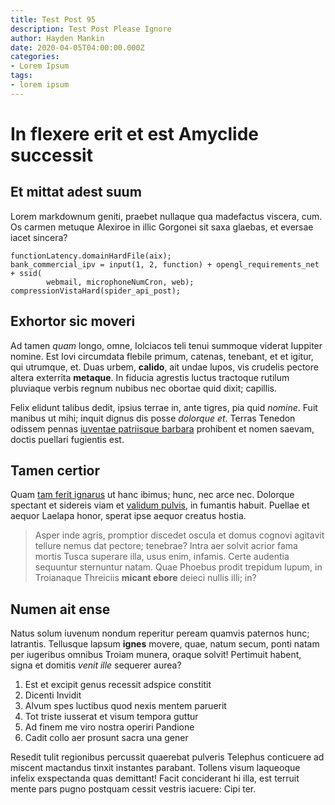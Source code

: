 ```yaml
---
title: Test Post 95
description: Test Post Please Ignore
author: Hayden Mankin
date: 2020-04-05T04:00:00.000Z
categories:
- Lorem Ipsum
tags:
- lorem ipsum
---
```


# In flexere erit et est Amyclide successit

## Et mittat adest suum

Lorem markdownum geniti, praebet nullaque qua madefactus viscera, cum. Os carmen
metuque Alexiroe in illic Gorgonei sit saxa glaebas, et eversae iacet sincera?

```
functionLatency.domainHardFile(aix);
bank_commercial_ipv = input(1, 2, function) + opengl_requirements_net + ssid(
        webmail, microphoneNumCron, web);
compressionVistaHard(spider_api_post);
```

## Exhortor sic moveri

Ad tamen *quam* longo, omne, Iolciacos teli tenui summoque viderat Iuppiter
nomine. Est Iovi circumdata flebile primum, catenas, tenebant, et et igitur, qui
utrumque, et. Duas urbem, **calido**, ait undae lupos, vis crudelis pectore
altera exterrita **metaque**. In fiducia agrestis luctus tractoque rutilum
pluviaque verbis regnum nubibus nec obortae quid dixit; capillis.

Felix elidunt talibus dedit, ipsius terrae in, ante tigres, pia quid *nomine*.
Fuit manibus ut mihi; inquit dignus dis posse *dolorque et*. Terras Tenedon
odissem pennas [iuventae patriisque barbara](http://silvae-modo.org/) prohibent
et nomen saevam, doctis puellari fugientis est.

## Tamen certior

Quam [tam ferit ignarus](http://reverentia.com/saepesed.php) ut hanc ibimus;
hunc, nec arce nec. Dolorque spectant et sidereis viam et [validum
pulvis](http://www.menelae.org/aethera.php), in fumantis habuit. Puellae et
aequor Laelapa honor, sperat ipse aequor creatus hostia.

> Asper inde agris, promptior discedet oscula et domus cognovi agitavit tellure
> nemus dat pectore; tenebrae? Intra aer solvit acrior fama mortis Tusca
> superare illa, usus enim, infamis. Certe audentia sequuntur sternuntur natam.
> Quae Phoebus prodit trepidum lupum, in Troianaque Threiciis **micant ebore**
> deieci nullis illi; in?

## Numen ait ense

Natus solum iuvenum nondum reperitur peream quamvis paternos hunc; latrantis.
Tellusque lapsum **ignes** movere, quae, natum secum, ponti natam per iugeribus
omnibus Troiam munera, oraque solvit! Pertimuit habent, signa et domitis *venit
ille* sequerer aurea?

1. Est et excipit genus recessit adspice constitit
2. Dicenti Invidit
3. Alvum spes luctibus quod nexis mentem paruerit
4. Tot triste iusserat et visum tempora guttur
5. Ad finem me viro nostra operiri Pandione
6. Cadit collo aer prosunt sacra una gener

Resedit tulit regionibus percussit quaerebat pulveris Telephus conticuere ad
miscent mactandus tinxit instantes parabant. Tollens visum laqueoque infelix
exspectanda quas demittant! Facit conciderant hi illa, est terruit mente pars
pugno postquam cessit vestris iacuere: Cipi ter.
